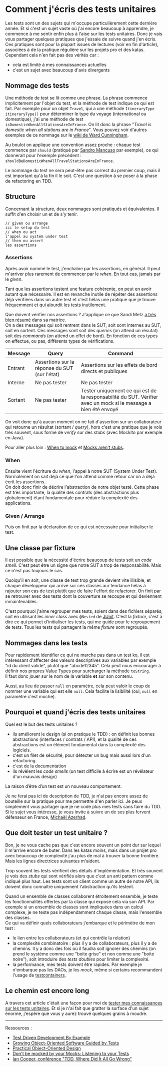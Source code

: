 # Comment j'écris des tests unitaires

Les tests sont un des sujets qui m'occupe particulièrement cette dernière année.
Et si c'est un sujet vaste où j'ai encore beaucoup à apprendre, je commence à me sentir enfin plus à l'aise sur les tests unitaires. 
Donc je vais vous partager quelques pratiques que j'essaie de suivre quand j'en écris. 
Ces pratiques sont pour la plupart issues de lectures (voir en fin d'article), associées à de la pratique régulière sur les projets pro et des katas. 
Cependant cela n'en fait pas des vérités car : 
* cela est limité à mes connaissances actuelles
* c'est un sujet avec beaucoup d'avis divergents

## Nommage des tests

Une méthode de test se lit comme une phrase. 
La phrase commence implicitement par l'objet du test, et la méthode de test indique ce qui est fait. 
Par exemple pour un objet `Travel`, qui a une méthode `ItineraryType itineraryType()` pour déterminer le type du voyage (international ou domestique), j'ai une méthode de test `isDomesticWhenAllStationsAreInFrance`. 
On lit donc la phrase "*Travel is domestic when all stations are in France*". 
Vous pouvez voir d'autres exemples de ce nommage sur le [wiki de Ward Cunningham](http://wiki.c2.com/?SentenceStyleForNamingUnitTests). 

Au boulot on applique une convention assez proche : chaque test commence par `should` (pratiqué par [Sandro Mancuso](https://github.com/sandromancuso) par exemple), ce qui donnerait pour l'exemple précédent : `shouldBeDomesticWhenAllTravelStationsAreInFrance`. 

Le nommage du test ne sera peut-être pas correct du premier coup, mais il est important qu'à la fin il le soit. 
C'est une question à se poser à la phase de refactoring en TDD. 

## Structure

Concernant la structure, deux nommages sont pratiqués et équivalentes. Il suffit d'en choisir un et de s'y tenir.  

```
// given ou arrange
ici le setup du test
// when ou act
l'appel au system under test
// then ou assert
les assertions
```

### Assertions

Après avoir nommé le test, j'enchaîne par les assertions, en général. 
Il peut m'arriver plus rarement de commencer par le *when*.
En tout cas, jamais par le *given*. 

Tant que les assertions testent une feature cohérente, on peut en avoir autant que nécessaire. 
Il est en revanche inutile de répéter des assertions déjà vérifiées dans un autre test et c'est hélas une pratique que je trouve fréquemment et qui alourdit les tests inutilement. 

Que doivent vérifier nos assertions ? 
J'applique ce que Sandi Metz [a très bien résumé](https://www.youtube.com/watch?v=URSWYvyc42M) dans sa matrice.  
On a des messages qui soit rentrent dans le SUT, soit sont internes au SUT, soit en sortent. 
Ces messages sont soit des *queries* (on attend un résutat) soit des *commands* (on attend un effet de bord). 
En fonction de ces types on effectue, ou pas, différents types de vérifications. 

| Message | Query | Command |
| ------- | ----- | ------- |
| Entrant | Assertions sur la réponse du SUT (sur l'état) | Assertions sur les effets de bord directs et publiques |
| Interne | Ne pas tester | Ne pas tester |
| Sortant | Ne pas tester | Tester uniquement ce qui est de la responsabilité du SUT. Vérifier avec un mock si le message a bien été envoyé |


On voit donc qu'à aucun moment on ne fait d'assertion sur un collaborateur qui retourne un résultat (sortant / *query*), hors c'est une pratique que je vois très souvent, sous forme de *verify*  sur des *stubs* (avec Mockito par exemple en Java). 

Pour aller plus loin : [When to mock](https://enterprisecraftsmanship.com/posts/when-to-mock/) et [Mocks aren't stubs](https://martinfowler.com/articles/mocksArentStubs.html). 

### When

Ensuite vient l'écriture du *when*, l'appel à notre SUT (System Under Test). 
Normalement on sait déjà ce que l'on attend comme retour car on a déjà écrit les assertions.  
On doit donc finir de décrire  l'abstraction de notre objet testé. 
Cette phase est très importante, la qualité des contrats (des abstractions plus globalement) étant fondamentale pour réduire la complexité des applications. 

### Given / Arrange

Puis on finit par la déclaration de ce qui est nécessaire pour initialiser le test. 

## Une classe par fixture

Il est possible que la nécessité d'écrire beaucoup de tests soit un 
*code smell*. 
C'est peut être un signe que notre SUT a trop de responsabilité. 
Mais ce n'est pas toujours le cas. 

Quoiqu'il en soit, une classe de test trop grande devient vite illisible, et chaque développeur qui arrive sur ces classes aur tendance hélas à rajouter son cas de test plutôt que de faire l'effort de refactorer. 
On finit par se retrouver avec des tests dont la couverture se recoupe et qui deviennent inmaintenables. 

C'est pourquoi j'aime regrouper mes tests, soient  dans des fichiers séparés, soit en utilisant les *inner class* avec `@Nested` de [JUnit](https://junit.org/junit5/docs/5.4.1/api/org/junit/jupiter/api/Nested.html). 
C'est la *fixture*, c'est à dire ce qui permet d'initialiser les tests, qui me guide pour le regroupement de tests. 
Tous les tests qui partagent la même *fixture* sont regroupés. 

## Nommages dans les tests

Pour rapidement identifier ce qui ne marche pas dans un test ko, il est intéressant d'affecter des valeurs descriptives aux variables par exemple "id du client valide", plutôt que "abcde12345". 
Cela peut nous encourager à définir nos propres Value Types pour surcharger la méthode `toString`.  
Il faut donc jouer sur le nom de la variable **et** sur son contenu.

Aussi, au lieu de passer `null` en paramètre, cela peut valoir le coup de nommer une variable qui est elle `null`. 
Cela facilite la lisibilité (oui, `null` en paramètre c'est moche). 

## Pourquoi et quand j'écris des tests unitaires

Quel est le but des tests unitaires ?

* ils améliorent le design (si on pratique le TDD) : on définit les bonnes abstractions (interfaces / contrats / API), et la qualité de ces abstractions est un élément fondamental dans la complexité des logiciels. 
* c'est un filet de sécurité, pour détecter un bug mais aussi lors d'un refactoring. 
* c'est de la documentation
* ils révèlent les *code smells* (un test difficile à écrire est un révélateur d'un mauvais design)

La raison d’être d’un test est un nouveau comportement. 

Je ne ferai pas ici de description de TDD, je n'ai pas encore assez de bouteille sur la pratique pour me permettre d'en parler ici. 
Je peux simplement vous partager que je ne code plus mes tests sans faire du TDD. 
Si le sujet vous intéresse, je vous invite à suivre un de ses plus fervent défenseur en France, [Michaël Azerhad](https://www.linkedin.com/in/micha%C3%ABl-azerhad-9058a044/?originalSubdomain=fr). 

## Que doit tester un test unitaire ?

Bon, je ne vous cache pas que c'est encore souvent un point dur sur lequel il m'arrive encore de buter. 
Dans les katas moins, mais dans un projet pro avec beaucoup de complexité j'au plus de mal à trouver la bonne frontière. 
Mais les lignes directrices suivantes m'aident. 

Trop souvent les tests vérifient des détails d'implémentation. 
Et très souvent je vois des *stubs* qui sont vérifiés alors que c'est un anti pattern comme indiqué plus haut. 
Les tests sont un client comme un autre de notre API, ils doivent donc connaître uniquement l'abstraction qu'ils testent. 

Quand un ensemble de classes collaborent étroitement ensemble, je teste les fonctionnalités offertes par la classe qui expose cela via son API. 
Par exemple si un ensemble de classes sont impliquées dans un calcul complexe, je ne teste pas indépendamment chaque classe, mais l'ensemble des classes.  
Ce qui va définir quels collaborateurs j'embarque et le périmètre de mon test : 
* le lien entre les collaborateurs (et qui contrôle la relation)
* la complexité combinatoire : plus il y a de collaborateurs, plus il y a de chemins. Il y a donc des fois où il faudra soit ignorer des chemins (on prend le système comme une "boite grise" et non comme une "boite noire"), soit introduire des *tests doubles* pour limiter la complexité. 
* la performance, mes tests doivent être rapides. Par exemple je n'embarque pas les DAOs, je les *mock*, même si certains recommandent l'usage de [testcontainers](https://www.testcontainers.org/). 

## Le chemin est encore long

A travers cet article c'était une façon pour moi de [tester mes connaissances sur les tests unitaires](https://en.wikipedia.org/wiki/Inception). 
Et si je n'ai fait que gratter la surface d'un sujet énorme, j'espère que vous y aurez trouvé quelques grains à moudre. 

****
Ressources : 
* [Test Driven Development By Example](https://www.oreilly.com/library/view/test-driven-development/0321146530/)
* [Growing Object-Oriented Software Guided by Tests](http://www.growing-object-oriented-software.com/)
* [Practical Object-Oriented Design](https://www.poodr.com/)
* [Don't be mocked by your Mocks: Listening to your Tests](https://www.youtube.com/watch?v=pKBjufM024U&list=PLggcOULvfLL_MfFS_O0MKQ5W_6oWWbIw5&index=20)
* [Ian Cooper, conférence "TDD, Where Did It All Go Wrong"](https://www.youtube.com/watch?v=EZ05e7EMOLM)